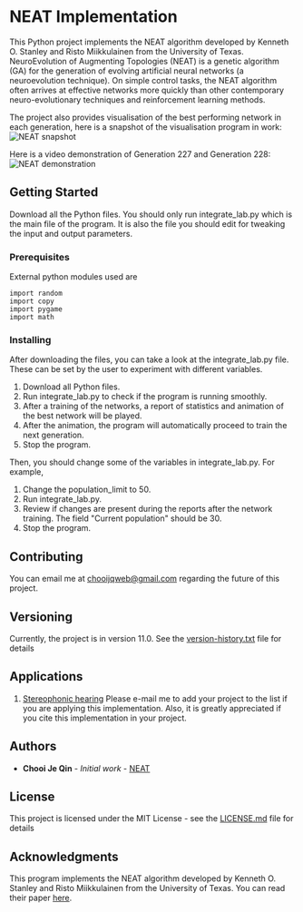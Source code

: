 # NEAT Implementation
This Python project implements the NEAT algorithm developed by Kenneth O. Stanley and Risto Miikkulainen from the University of Texas. NeuroEvolution of Augmenting Topologies (NEAT) is a genetic algorithm (GA) for the generation of evolving artificial neural networks (a neuroevolution technique). On simple control tasks, the NEAT algorithm often arrives at effective networks more quickly than other contemporary neuro-evolutionary techniques and reinforcement learning methods.

The project also provides visualisation of the best performing network in each generation, here is a snapshot of the visualisation program in work:
![NEAT snapshot](https://chojeq.com/home/img/NEAT.png)

Here is a video demonstration of Generation 227 and Generation 228:
![NEAT demonstration](https://drive.google.com/file/d/1poSh1_VAPzkwVnQ3ImqzWIEQbBY8FGRh/view?usp=sharing)


## Getting Started

Download all the Python files.
You should only run integrate_lab.py which is the main file of the program. It is also the file you should edit for tweaking the input and output parameters.

### Prerequisites

External python modules used are
```
import random
import copy
import pygame
import math
```

### Installing

After downloading the files, you can take a look at the integrate_lab.py file. These can be set by the user to experiment with different variables.

1. Download all Python files.
2. Run integrate_lab.py to check if the program is running smoothly.
3. After a training of the networks,  a report of statistics and animation of the best network will be played.
4. After the animation, the program will automatically proceed to train the next generation.
5. Stop the program.

Then, you should change some of the variables in integrate_lab.py. For example,

1. Change the population_limit to 50.
2. Run integrate_lab.py.
3. Review if changes are present during the reports after the network training. The field "Current population" should be 30.
4. Stop the program.


## Contributing

You can email me at chooijqweb@gmail.com regarding the future of this project.

## Versioning

Currently, the project is in version 11.0.
See the [version-history.txt](version-history.txt) file for details

## Applications

1. [Stereophonic hearing](https://github.com/jeqinchooi/Stereophonic-hearing)
Please e-mail me to add your project to the list if you are applying this implementation. Also, it is greatly appreciated if you cite this implementation in your project.

## Authors

* **Chooi Je Qin** - *Initial work* - [NEAT](https://github.com/jeqinchooi/NEAT)

## License

This project is licensed under the MIT License - see the [LICENSE.md](LICENSE.md) file for details

## Acknowledgments

This program implements the NEAT algorithm developed by Kenneth O. Stanley and Risto Miikkulainen from the University of Texas. You can read their paper [here](http://nn.cs.utexas.edu/downloads/papers/stanley.gecco02_1.pdf).
